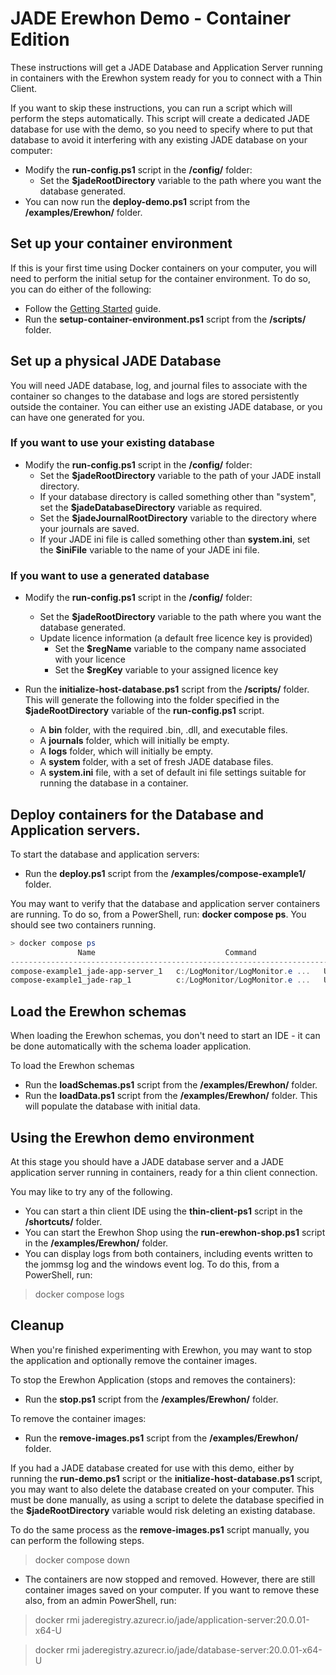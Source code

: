 # JADE Erewhon Demo - Container Edition

These instructions will get a JADE Database and Application Server running in containers with the Erewhon system ready for you to connect with a Thin Client.

If you want to skip these instructions, you can run a script which will perform the steps automatically.
This script will create a dedicated JADE database for use with the demo, so you need to specify where to put that database to avoid it interfering with any existing JADE database on your computer:

- Modify the __run-config.ps1__ script in the __/config/__ folder:
  - Set the __$jadeRootDirectory__ variable to the path where you want the database generated.
- You can now run the __deploy-demo.ps1__ script from the __/examples/Erewhon/__ folder.

## Set up your container environment

If this is your first time using Docker containers on your computer, you will need to perform the initial setup for the container environment. To do so, you can do either of the following:

- Follow the [Getting Started](/Documentation/getting-started.md) guide.
- Run the __setup-container-environment.ps1__ script from the __/scripts/__ folder.

## Set up a physical JADE Database

You will need JADE database, log, and journal files to associate with the container so changes to the database and logs are stored persistently outside the container.
You can either use an existing JADE database, or you can have one generated for you.

### If you want to use your existing database

- Modify the __run-config.ps1__ script in the __/config/__ folder:
  - Set the __$jadeRootDirectory__ variable to the path of your JADE install directory.
  - If your database directory is called something other than "system", set the __$jadeDatabaseDirectory__ variable as required.
  - Set the __$jadeJournalRootDirectory__ variable to the directory where your journals are saved.
  - If your JADE ini file is called something other than __system.ini__, set the __$iniFile__ variable to the name of your JADE ini file.
  
### If you want to use a generated database

- Modify the __run-config.ps1__ script in the __/config/__ folder:
  - Set the __$jadeRootDirectory__ variable to the path where you want the database generated.
  - Update licence information (a default free licence key is provided)
    - Set the __$regName__ variable to the company name associated with your licence
    - Set the __$regKey__ variable to your assigned licence key

- Run the __initialize-host-database.ps1__ script from the __/scripts/__ folder. This will generate the following into the folder specified in the __$jadeRootDirectory__ variable of the __run-config.ps1__ script.
  - A __bin__ folder, with the required .bin, .dll, and executable files.
  - A __journals__ folder, which will initially be empty.
  - A __logs__ folder, which will initially be empty.
  - A __system__ folder, with a set of fresh JADE database files.
  - A __system.ini__ file, with a set of default ini file settings suitable for running the database in a container.

## Deploy containers for the Database and Application servers.

To start the database and application servers:

- Run the __deploy.ps1__ script from the __/examples/compose-example1/__ folder.

You may want to verify that the database and application server containers are running. To do so, from a PowerShell, run:
__docker compose ps__. You should see two containers running.

```powershell
> docker compose ps
               Name                             Command                  State               Ports
-----------------------------------------------------------------------------------------------------------
compose-example1_jade-app-server_1   c:/LogMonitor/LogMonitor.e ...   Up (healthy)   0.0.0.0:443->9907/tcp
compose-example1_jade-rap_1          c:/LogMonitor/LogMonitor.e ...   Up (healthy)   0.0.0.0:9901->9901/tcp
```

## Load the Erewhon schemas

When loading the Erewhon schemas, you don't need to start an IDE - it can be done automatically with the schema loader application.

To load the Erewhon schemas

- Run the __loadSchemas.ps1__ script from the __/examples/Erewhon/__ folder.
- Run the __loadData.ps1__ script from the __/examples/Erewhon/__ folder. This will populate the database with initial data.

## Using the Erewhon demo environment

At this stage you should have a JADE database server and a JADE application server running in containers, ready for a thin client connection.

You may like to try any of the following.

- You can start a thin client IDE using the __thin-client-ps1__ script in the __/shortcuts/__ folder.
- You can start the Erewhon Shop using the __run-erewhon-shop.ps1__ script in the __/examples/Erewhon/__ folder.
- You can display logs from both containers, including events written to the  jommsg log and the windows event log. To do this, from a PowerShell, run:

> docker compose logs

## Cleanup

When you're finished experimenting with Erewhon, you may want to stop the application and optionally remove the container images.

To stop the Erewhon Application (stops and removes the containers):

- Run the __stop.ps1__ script from the __/examples/Erewhon/__ folder.

To remove the container images:

- Run the __remove-images.ps1__ script from the __/examples/Erewhon/__ folder.

If you had a JADE database created for use with this demo, either by running the __run-demo.ps1__ script or the __initialize-host-database.ps1__ script, you may want to also delete the database created on your computer. This must be done manually, as using a script to delete the database specified in the __$jadeRootDirectory__ variable would risk deleting an existing database.

To do the same process as the __remove-images.ps1__ script manually, you can perform the following steps.

> docker compose down

- The containers are now stopped and removed. However, there are still container images saved on your computer. If you want to remove these also, from an admin PowerShell, run:

> docker rmi jaderegistry.azurecr.io/jade/application-server:20.0.01-x64-U

> docker rmi jaderegistry.azurecr.io/jade/database-server:20.0.01-x64-U
